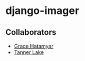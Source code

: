 # django-imager

## Collaborators
- [Grace Hatamyar](http://github.com/gatita)
- [Tanner Lake](http://github.com/tlake)
